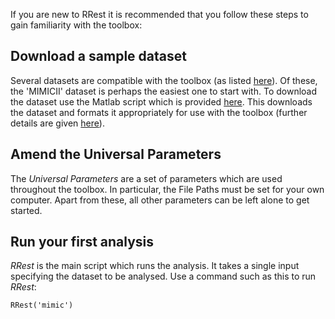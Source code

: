 If you are new to RRest it is recommended that you follow these steps to gain familiarity with the toolbox:

## Download a sample dataset
Several datasets are compatible with the toolbox (as listed [here](http://peterhcharlton.github.io/RRest/datasets.html)). Of these, the 'MIMICII' dataset is perhaps the easiest one to start with. To download the dataset use the Matlab script which is provided [here](blob/master/Data_Import/MIMICII_data_importer.m). This downloads the dataset and formats it appropriately for use with the toolbox (further details are given [here](https://github.com/peterhcharlton/RRest/wiki/Input-Data)).

## Amend the Universal Parameters
The _Universal Parameters_ are a set of parameters which are used throughout the toolbox. In particular, the File Paths must be set for your own computer. Apart from these, all other parameters can be left alone to get started.

## Run your first analysis
_RRest_ is the main script which runs the analysis. It takes a single input specifying the dataset to be analysed. Use a command such as this to run _RRest_:

`RRest('mimic')`